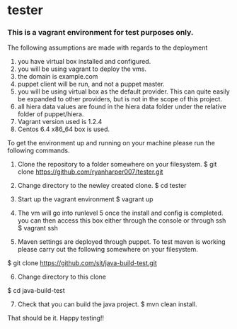 tester
======

### This is a vagrant environment for test purposes only. 

The following assumptions are made with regards to the deployment
1. you have virtual box installed and configured. 
2. you will be using vagrant to deploy the vms. 
3. the domain is example.com
4. puppet client will be run, and not a puppet master.
5. you will be using virtual box as the default provider.  This can quite easily be expanded to other providers, but is not in the scope of this project. 
6. all hiera data values are found in the hiera data folder under the relative folder of puppet/hiera.  
7. Vagrant version used is 1.2.4
8. Centos 6.4 x86_64  box is used. 

To get the environment up and running on your machine please run the following commands. 

1. Clone the repository to a folder somewhere on your filesystem. 
$ git clone https://github.com/ryanharper007/tester.git

2. Change directory to the newley created clone. 
$ cd tester

3. Start up the vagrant environment
$ vagrant up  

4. The vm will go into runlevel 5 once the install and config is completed. you can then access this box either through the console or through ssh
$ vagrant ssh

5. Maven settings are deployed through puppet.  To test maven is working please carry out the following somewhere on your filesystem. 
 
$ git clone https://github.com/sit/java-build-test.git

6. Change directory to this clone

$ cd java-build-test

7. Check that you can build the java project. 
$ mvn clean install. 

That should be it. Happy testing!!
